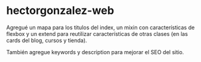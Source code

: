 # hectorgonzalez-web

Agregué un mapa para los titulos del index, un mixin con características de flexbox y un extend para reutilizar características de otras clases (en las cards del blog, cursos y tienda).

También agregue keywords y description para mejorar el SEO del sitio.